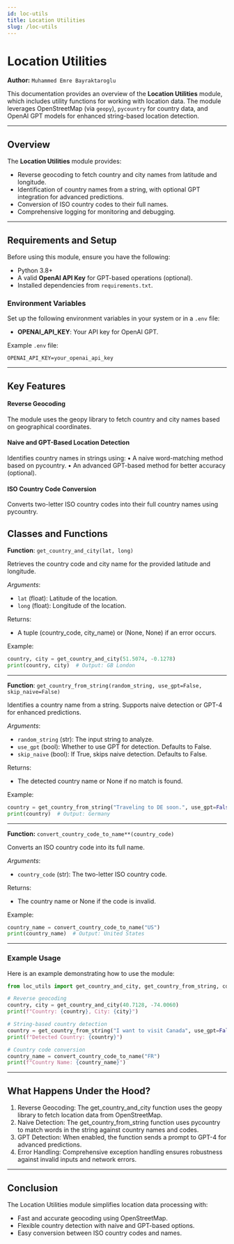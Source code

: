 ```yaml
---
id: loc-utils
title: Location Utilities
slug: /loc-utils
---
```


# Location Utilities

**Author:** `Muhammed Emre Bayraktaroglu`

This documentation provides an overview of the **Location Utilities** module, which includes utility functions for working with location data. The module leverages OpenStreetMap (via `geopy`), `pycountry` for country data, and OpenAI GPT models for enhanced string-based location detection.

---

## Overview

The **Location Utilities** module provides:
- Reverse geocoding to fetch country and city names from latitude and longitude.
- Identification of country names from a string, with optional GPT integration for advanced predictions.
- Conversion of ISO country codes to their full names.
- Comprehensive logging for monitoring and debugging.

---

## Requirements and Setup

Before using this module, ensure you have the following:
- Python 3.8+  
- A valid **OpenAI API Key** for GPT-based operations (optional).
- Installed dependencies from `requirements.txt`.

### Environment Variables

Set up the following environment variables in your system or in a `.env` file:
- **OPENAI_API_KEY**: Your API key for OpenAI GPT.

Example `.env` file:
```plaintext
OPENAI_API_KEY=your_openai_api_key
```

---
## Key Features

#### Reverse Geocoding

The module uses the geopy library to fetch country and city names based on geographical coordinates.

#### Naive and GPT-Based Location Detection

Identifies country names in strings using:
	•	A naive word-matching method based on pycountry.
	•	An advanced GPT-based method for better accuracy (optional).

#### ISO Country Code Conversion

Converts two-letter ISO country codes into their full country names using pycountry.

## Classes and Functions

**Function**:  `get_country_and_city(lat, long)`

Retrieves the country code and city name for the provided latitude and longitude.

*Arguments*:
- `lat` (float): Latitude of the location.
- `long` (float): Longitude of the location.

Returns:
- A tuple (country_code, city_name) or (None, None) if an error occurs.

Example:

```python
country, city = get_country_and_city(51.5074, -0.1278)
print(country, city)  # Output: GB London
```
---
**Function**: `get_country_from_string(random_string, use_gpt=False, skip_naive=False)`

Identifies a country name from a string. Supports naive detection or GPT-4 for enhanced predictions.

*Arguments*:
-	`random_string` (str): The input string to analyze.
-	`use_gpt` (bool): Whether to use GPT for detection. Defaults to False.
-	`skip_naive` (bool): If True, skips naive detection. Defaults to False.

Returns:
- The detected country name or None if no match is found.

Example:
```python
country = get_country_from_string("Traveling to DE soon.", use_gpt=False)
print(country)  # Output: Germany
```
---
**Function:** `convert_country_code_to_name**(country_code)`

Converts an ISO country code into its full name.

*Arguments*:
- `country_code` (str): The two-letter ISO country code.

Returns:
- The country name or None if the code is invalid.

Example:
```python
country_name = convert_country_code_to_name("US")
print(country_name)  # Output: United States
```
---
### Example Usage

Here is an example demonstrating how to use the module:
```python
from loc_utils import get_country_and_city, get_country_from_string, convert_country_code_to_name

# Reverse geocoding
country, city = get_country_and_city(40.7128, -74.0060)
print(f"Country: {country}, City: {city}")

# String-based country detection
country = get_country_from_string("I want to visit Canada", use_gpt=False)
print(f"Detected Country: {country}")

# Country code conversion
country_name = convert_country_code_to_name("FR")
print(f"Country Name: {country_name}")
```
---
## What Happens Under the Hood?
1.	Reverse Geocoding: The get_country_and_city function uses the geopy library to fetch location data from OpenStreetMap.
2.	Naive Detection: The get_country_from_string function uses pycountry to match words in the string against country names and codes.
3.	GPT Detection: When enabled, the function sends a prompt to GPT-4 for advanced predictions.
4.	Error Handling: Comprehensive exception handling ensures robustness against invalid inputs and network errors.
---
## Conclusion

The Location Utilities module simplifies location data processing with:
- Fast and accurate geocoding using OpenStreetMap.
- Flexible country detection with naive and GPT-based options.
- Easy conversion between ISO country codes and names.

